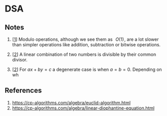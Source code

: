 # DSA

## Notes

1. [[1]] Modulo operations, although we see them as  
$O(1)$ , are a lot slower than simpler operations like addition, subtraction or bitwise operations.

1. [[2]] A linear combination of two numbers is divisible by their common divisor.

1. [[2]] For $ax + by = c$ a degenerate case is when $a = b = 0$. Depending on wh

## References

[1]: https://cp-algorithms.com/algebra/euclid-algorithm.html
[2]: https://cp-algorithms.com/algebra/linear-diophantine-equation.html

1. https://cp-algorithms.com/algebra/euclid-algorithm.html
2. https://cp-algorithms.com/algebra/linear-diophantine-equation.html